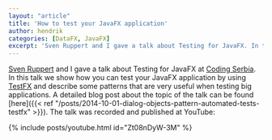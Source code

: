 ```yaml
---
layout: "article"
title: 'How to test your JavaFX application'
author: hendrik
categories: [DataFX, JavaFX]
excerpt: 'Sven Ruppert and I gave a talk about Testing for JavaFX. In this talk we show how you can test your JavaFX application with TestFX.'
---
```

[Sven Ruppert](https://twitter.com/SvenRuppert) and I gave a talk about Testing for JavaFX at [Coding Serbia](http://codingserbia.com). In this talk we show how you can test your JavaFX application by using [TestFX](https://github.com/TestFX/TestFX) and describe some patterns that are very useful when testing big applications. A detailed blog post about the topic of the talk can be found [here]({{< ref "/posts/2014-10-01-dialog-objects-pattern-automated-tests-testfx" >}}). The talk was recorded and published at YouTube:

{% include posts/youtube.html id="Zt08nDyW-3M" %}
